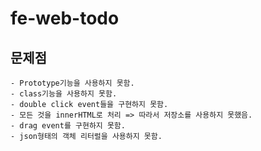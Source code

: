 # fe-web-todo

## 문제점

    - Prototype기능을 사용하지 못함.
    - class기능을 사용하지 못함.
    - double click event들을 구현하지 못함.
    - 모든 것을 innerHTML로 처리 => 따라서 저장소를 사용하지 못했음.
    - drag event를 구현하지 못함.
    - json형태의 객체 리터럴을 사용하지 못함.
